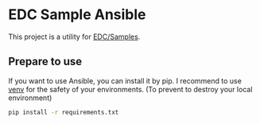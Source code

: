 # EDC Sample Ansible

This project is a utility for [EDC/Samples].

## Prepare to use

If you want to use Ansible, you can install it by pip.
I recommend to use [venv] for the safety of your environments. (To prevent to destroy your local environment)

```bash
pip install -r requirements.txt
```


[EDC/Samples]: https://github.com/eclipse-edc/Samples
[venv]: https://docs.python.org/3.10/library/venv.html
